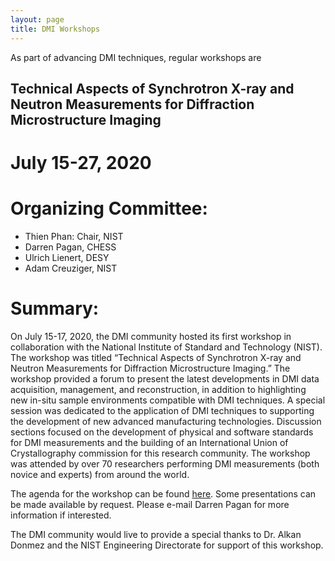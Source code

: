 ```yaml
---
layout: page
title: DMI Workshops
---
```


As part of advancing DMI techniques, regular workshops are 

## Technical Aspects of Synchrotron X-ray and Neutron Measurements for Diffraction Microstructure Imaging
# July 15-27, 2020
# Organizing Committee:
* Thien Phan: Chair, NIST 
* Darren Pagan, CHESS 
* Ulrich Lienert, DESY 
* Adam Creuziger, NIST 

# Summary:

On July 15-17, 2020, the DMI community hosted its first workshop in collaboration with the National Institute of Standard and Technology (NIST). The workshop was titled “Technical Aspects of Synchrotron X-ray and Neutron Measurements for Diffraction Microstructure Imaging.” The workshop provided a forum to present the latest developments in DMI data acquisition, management, and reconstruction, in addition to highlighting new in-situ sample environments compatible with DMI techniques. A special session was dedicated to the application of DMI techniques to supporting the development of new advanced manufacturing technologies. Discussion sections focused on the development of physical and software standards for DMI measurements and the building of an International Union of Crystallography commission for this research community. The workshop was attended by over 70 researchers performing DMI measurements (both novice and experts) from around the world.

The agenda for the workshop can be found [here](https://github.com/dmi-3D/dmi-3D.github.io/blob/master/public/NIST_WKSHP_Agenda.pdf). Some presentations can be made available by request. Please e-mail Darren Pagan for more information if interested.

The DMI community would live to provide a special thanks to Dr. Alkan Donmez and the NIST Engineering Directorate for support of this workshop.


